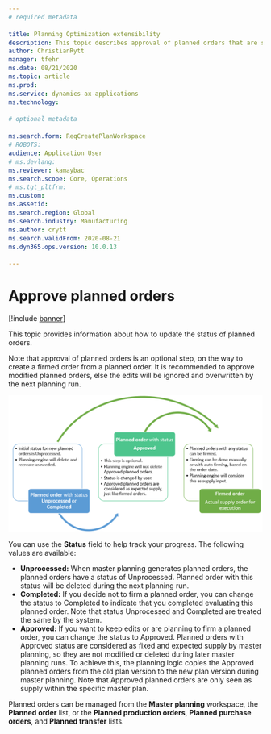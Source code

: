 ```yaml
---
# required metadata

title: Planning Optimization extensibility
description: This topic describes approval of planned orders that are supported in Planning Optimization. 
author: ChristianRytt
manager: tfehr
ms.date: 08/21/2020
ms.topic: article
ms.prod: 
ms.service: dynamics-ax-applications
ms.technology: 

# optional metadata

ms.search.form: ReqCreatePlanWorkspace
# ROBOTS: 
audience: Application User
# ms.devlang: 
ms.reviewer: kamaybac
ms.search.scope: Core, Operations
# ms.tgt_pltfrm: 
ms.custom: 
ms.assetid: 
ms.search.region: Global
ms.search.industry: Manufacturing
ms.author: crytt
ms.search.validFrom: 2020-08-21
ms.dyn365.ops.version: 10.0.13

---
```

# Approve planned orders

[!include [banner](../../includes/banner.md)]

This topic provides information about how to update the status of planned orders.

Note that approval of planned orders is an optional step, on the way to create a firmed order from a planned order. It is recommended to approve modified planned orders, else the edits will be ignored and overwritten by the next planning run.

![Planned order flow](media/approved-planned-orders-1.png)

You can use the  **Status**  field to help track your progress. The following values are available:

- **Unprocessed:** When master planning generates planned orders, the planned orders have a status of Unprocessed. Planned order with this status will be deleted during the next planning run.
- **Completed:** If you decide not to firm a planned order, you can change the status to Completed to indicate that you completed evaluating this planned order. Note that status Unprocessed and Completed are treated the same by the system.
- **Approved:** If you want to keep edits or are planning to firm a planned order, you can change the status to Approved. Planned orders with Approved status are considered as fixed and expected supply by master planning, so they are not modified or deleted during later master planning runs. To achieve this, the planning logic copies the Approved planned orders from the old plan version to the new plan version during master planning.
Note that Approved planned orders are only seen as supply within the specific master plan.

Planned orders can be managed from the  **Master planning**  workspace, the  **Planned order**  list, or the  **Planned production orders**,  **Planned purchase orders**, and  **Planned transfer**  lists.
